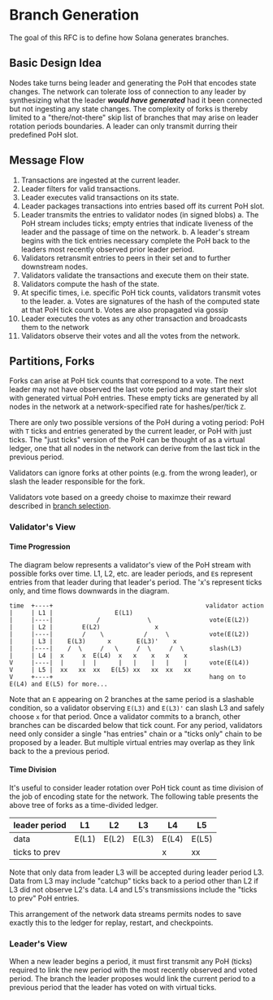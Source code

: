 # Branch Generation

The goal of this RFC is to define how Solana generates branches.


## Basic Design Idea

Nodes take turns being leader and generating the PoH that encodes state changes.  The network can tolerate loss of connection to any leader by synthesizing what the leader ***would have generated*** had it been connected but not ingesting any state changes.  The complexity of forks is thereby limited to a "there/not-there" skip list of branches that may arise on leader rotation periods boundaries.  A leader can only transmit durring their predefined PoH slot.

## Message Flow

1. Transactions are ingested at the current leader.
2. Leader filters for valid transactions.
3. Leader executes valid transactions on its state.
4. Leader packages transactions into entries based off its current PoH slot.
5. Leader transmits the entries to validator nodes (in signed blobs)
    a. The PoH stream includes ticks; empty entries that indicate liveness of the leader and the passage of time on the network.
    b. A leader's stream begins with the tick entries necessary complete the PoH back to the leaders most recently observed prior leader period.
6. Validators retransmit entries to peers in their set and to further downstream nodes.
7. Validators validate the transactions and execute them on their state.
8. Validators compute the hash of the state.
9. At specific times, i.e. specific PoH tick counts, validators transmit votes to the leader.
    a. Votes are signatures of the hash of the computed state at that PoH tick count
    b. Votes are also propagated via gossip
10. Leader executes the votes as any other transaction and broadcasts them to the network
11. Validators observe their votes and all the votes from the network.

## Partitions, Forks

Forks can arise at PoH tick counts that correspond to a vote.  The next leader may not have observed the last vote period and may start their slot with generated virtual PoH entries.  These empty ticks are generated by all nodes in the network at a network-specified rate for hashes/per/tick `Z`.

There are only two possible versions of the PoH during a voting period: PoH with `T` ticks and entries generated by the current leader, or PoH with just ticks.  The "just ticks" version of the PoH can be thought of as a virtual ledger, one that all nodes in the network can derive from the last tick in the previous period.

Validators can ignore forks at other points (e.g. from the wrong leader), or slash the leader responsible for the fork.

Validators vote based on a greedy choise to maximze their reward described in [branch selection](rfcs/0008-branch_selection.md).

### Validator's View

#### Time Progression
The diagram below represents a validator's view of the PoH stream with possible forks over time.  L1, L2, etc. are leader periods, and `E`s represent entries from that leader during that leader's period.  The 'x's represent ticks only, and time flows downwards in the diagram.


```
time  +----+                                          validator action
|     | L1 |                 E(L1)
|     |----|            /             \                vote(E(L2))
|     | L2 |        E(L2)               x
|     |----|        /    \           /     \           vote(E(L2))
|     | L3 |    E(L3)      x       E(L3)'    x
|     |----|    /  \     /   \     /  \     /  \       slash(L3)
|     | L4 |  x     x  E(L4)  x   x    x   x    x
V     |----|  |     |  |      |   |    |   |    |      vote(E(L4))
V     | L5 |  xx   xx  xx   E(L5) xx   xx  xx   xx
V     +----+                                           hang on to E(L4) and E(L5) for more...

```

Note that an `E` appearing on 2 branches at the same period is a slashable condition, so a validator observing `E(L3)` and `E(L3)'` can slash L3 and safely choose `x` for that period.  Once a validator commits to a branch, other branches can be discarded below that tick count.  For any period, validators need only consider a single "has entries" chain or a "ticks only" chain to be proposed by a leader.  But multiple virtual entries may overlap as they link back to the a previous period.

#### Time Division

It's useful to consider leader rotation over PoH tick count as time division of the job of encoding state for the network.  The following table presents the above tree of forks as a time-divided ledger.

leader period |  L1 | L2 | L3 | L4 | L5
-------|----|----|----|----|----
data      |  E(L1)| E(L2) | E(L3) | E(L4)  | E(L5)
ticks to prev  | | | | x | xx

Note that only data from leader L3 will be accepted during leader period L3.  Data from L3 may include "catchup" ticks back to a period other than L2 if L3 did not observe L2's data.  L4 and L5's transmissions include the "ticks to prev" PoH entries.

This arrangement of the network data streams permits nodes to save exactly this to the ledger for replay, restart, and checkpoints.

### Leader's View

When a new leader begins a period, it must first transmit any PoH (ticks) required to link the new period with the most recently observed and voted period.  The branch the leader proposes would link the current period to a previous period that the leader has voted on with virtual ticks.
